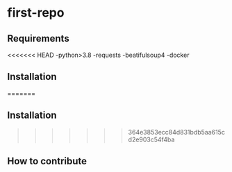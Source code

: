 # first-repo

## Requirements

<<<<<<< HEAD
-python>3.8
-requests
-beatifulsoup4
-docker

## Installation


=======
## Installation

>>>>>>> 364e3853ecc84d831bdb5aa615cd2e903c54f4ba
## How to contribute

